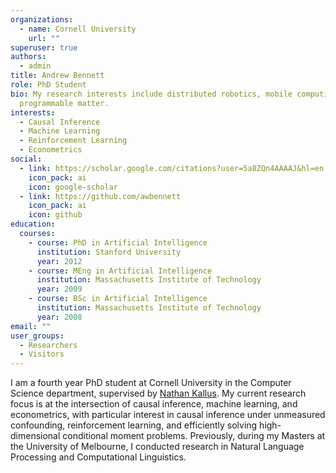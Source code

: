 ```yaml
---
organizations:
  - name: Cornell University
    url: ""
superuser: true
authors:
  - admin
title: Andrew Bennett
role: PhD Student
bio: My research interests include distributed robotics, mobile computing and
  programmable matter.
interests:
  - Causal Inference
  - Machine Learning
  - Reinforcement Learning
  - Econometrics
social:
  - link: https://scholar.google.com/citations?user=5a8ZQn4AAAAJ&hl=en
    icon_pack: ai
    icon: google-scholar
  - link: https://github.com/awbennett
    icon_pack: ai
    icon: github
education:
  courses:
    - course: PhD in Artificial Intelligence
      institution: Stanford University
      year: 2012
    - course: MEng in Artificial Intelligence
      institution: Massachusetts Institute of Technology
      year: 2009
    - course: BSc in Artificial Intelligence
      institution: Massachusetts Institute of Technology
      year: 2008
email: ""
user_groups:
  - Researchers
  - Visitors
---
```

I am a fourth year PhD student at Cornell University in the Computer Science department, supervised by [Nathan Kallus](http://www.nathankallus.com/). My current research focus is at the intersection of causal inference, machine learning, and econometrics, with particular interest in causal inference under unmeasured confounding, reinforcement learning, and efficiently solving high-dimensional conditional moment problems. Previously, during my Masters at the University of Melbourne, I conducted research in Natural Language Processing and Computational Linguistics.